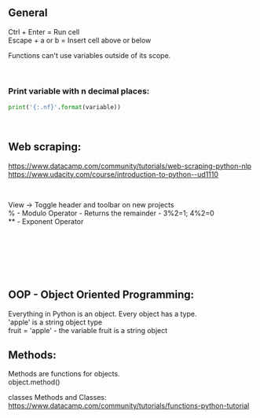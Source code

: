 ## General
Ctrl + Enter = Run cell<br>
Escape + a or b = Insert cell above or below

Functions can't use variables outside of its scope.

<br>

### Print variable with n decimal places:
```python
print('{:.nf}'.format(variable))
```

<br>

## Web scraping:
https://www.datacamp.com/community/tutorials/web-scraping-python-nlp<br>
https://www.udacity.com/course/introduction-to-python--ud1110

<br>

View -> Toggle header and toolbar on new projects<br>
% - Modulo Operator - Returns the remainder - 3%2=1; 4%2=0<br>
** - Exponent Operator

<br>
<br>
<br>
<br>
<br>

## OOP - Object Oriented Programming:
Everything in Python is an object. Every object has a type.<br>
'apple' is a string object type<br>
fruit = 'apple' - the variable fruit is a string object

## Methods:
Methods are functions for objects.<br>
	object.method()

classes
Methods and Classes:
https://www.datacamp.com/community/tutorials/functions-python-tutorial
